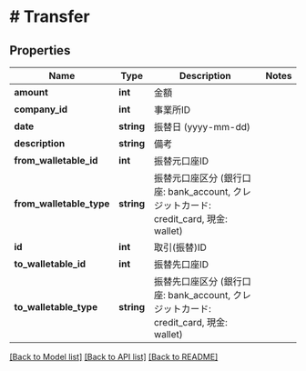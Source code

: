 # # Transfer

## Properties

Name | Type | Description | Notes
------------ | ------------- | ------------- | -------------
**amount** | **int** | 金額 |
**company_id** | **int** | 事業所ID |
**date** | **string** | 振替日 (yyyy-mm-dd) |
**description** | **string** | 備考 |
**from_walletable_id** | **int** | 振替元口座ID |
**from_walletable_type** | **string** | 振替元口座区分 (銀行口座: bank_account, クレジットカード: credit_card, 現金: wallet) |
**id** | **int** | 取引(振替)ID |
**to_walletable_id** | **int** | 振替先口座ID |
**to_walletable_type** | **string** | 振替先口座区分 (銀行口座: bank_account, クレジットカード: credit_card, 現金: wallet) |

[[Back to Model list]](../../README.md#models) [[Back to API list]](../../README.md#endpoints) [[Back to README]](../../README.md)
